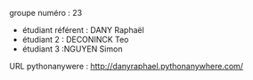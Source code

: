 groupe numéro : 23

* étudiant référent : DANY Raphaël
* étudiant 2 : DECONINCK Teo
* étudiant 3 :NGUYEN Simon



URL pythonanywere : http://danyraphael.pythonanywhere.com/
